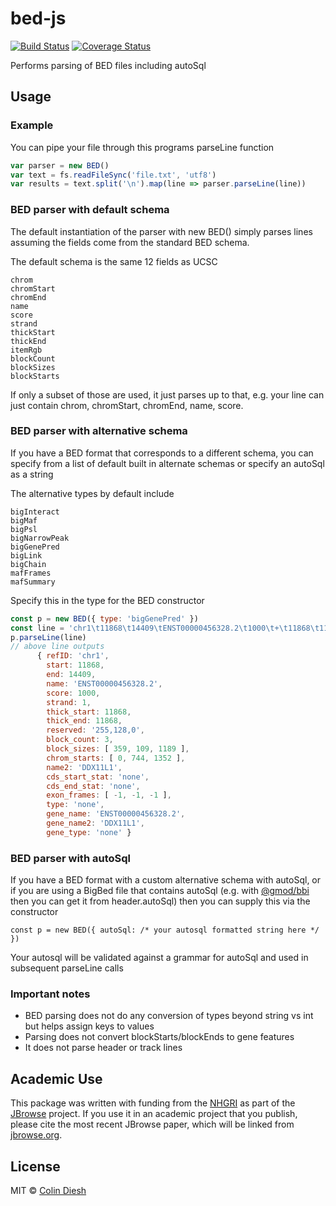 # bed-js

[![Build Status](https://travis-ci.com/GMOD/bed-js.svg?branch=master)](https://travis-ci.com/GMOD/bed-js)
[![Coverage Status](https://img.shields.io/codecov/c/github/GMOD/bed-js/master.svg?style=flat-square)](https://codecov.io/gh/GMOD/bed-js/branch/master)

Performs parsing of BED files including autoSql

## Usage


### Example

You can pipe your file through this programs parseLine function

```js
var parser = new BED()
var text = fs.readFileSync('file.txt', 'utf8')
var results = text.split('\n').map(line => parser.parseLine(line))
```

### BED parser with default schema

The default instantiation of the parser with new BED() simply parses lines assuming the fields come from the standard BED schema.

The default schema is the same 12 fields as UCSC

    chrom
    chromStart
    chromEnd
    name
    score
    strand
    thickStart
    thickEnd
    itemRgb
    blockCount
    blockSizes
    blockStarts

If only a subset of those are used, it just parses up to that, e.g. your line can just contain chrom, chromStart, chromEnd, name, score.


### BED parser with alternative schema

If you have a BED format that corresponds to a different schema, you can specify from a list of default built in alternate schemas or specify an autoSql as a string

The alternative types by default include

    bigInteract
    bigMaf
    bigPsl
    bigNarrowPeak
    bigGenePred
    bigLink
    bigChain
    mafFrames
    mafSummary

Specify this in the type for the BED constructor

```js
const p = new BED({ type: 'bigGenePred' })
const line = 'chr1\t11868\t14409\tENST00000456328.2\t1000\t+\t11868\t11868\t255,128,0\t3\t359,109,1189,\t0,744,1352,\tDDX11L1\tnone\tnone\t-1,-1,-1,\tnone\tENST00000456328.2\tDDX11L1\tnone'
p.parseLine(line)
// above line outputs
      { refID: 'chr1',
        start: 11868,
        end: 14409,
        name: 'ENST00000456328.2',
        score: 1000,
        strand: 1,
        thick_start: 11868,
        thick_end: 11868,
        reserved: '255,128,0',
        block_count: 3,
        block_sizes: [ 359, 109, 1189 ],
        chrom_starts: [ 0, 744, 1352 ],
        name2: 'DDX11L1',
        cds_start_stat: 'none',
        cds_end_stat: 'none',
        exon_frames: [ -1, -1, -1 ],
        type: 'none',
        gene_name: 'ENST00000456328.2',
        gene_name2: 'DDX11L1',
        gene_type: 'none' }

```

### BED parser with autoSql

If you have a BED format with a custom alternative schema with autoSql, or if you are using a BigBed file that contains autoSql (e.g. with [@gmod/bbi](https://github.com/gmod/bbi-js) then you can get it from header.autoSql) then you can supply this via the constructor

```
const p = new BED({ autoSql: /* your autosql formatted string here */ })
```

Your autosql will be validated against a grammar for autoSql and used in subsequent parseLine calls


### Important notes


* BED parsing does not do any conversion of types beyond string vs int but helps assign keys to values
* Parsing does not convert blockStarts/blockEnds to gene features
* It does not parse header or track lines


## Academic Use

This package was written with funding from the [NHGRI](http://genome.gov) as part of the [JBrowse](http://jbrowse.org) project. If you use it in an academic project that you publish, please cite the most recent JBrowse paper, which will be linked from [jbrowse.org](http://jbrowse.org).

## License

MIT © [Colin Diesh](https://github.com/cmdcolin)


